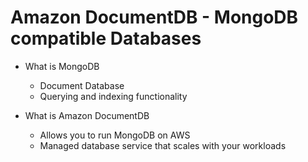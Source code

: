 # Amazon DocumentDB - MongoDB compatible Databases

- What is MongoDB
    - Document Database
    - Querying and indexing functionality

- What is Amazon DocumentDB
    - Allows you to run MongoDB on AWS
    - Managed database service that scales with your workloads